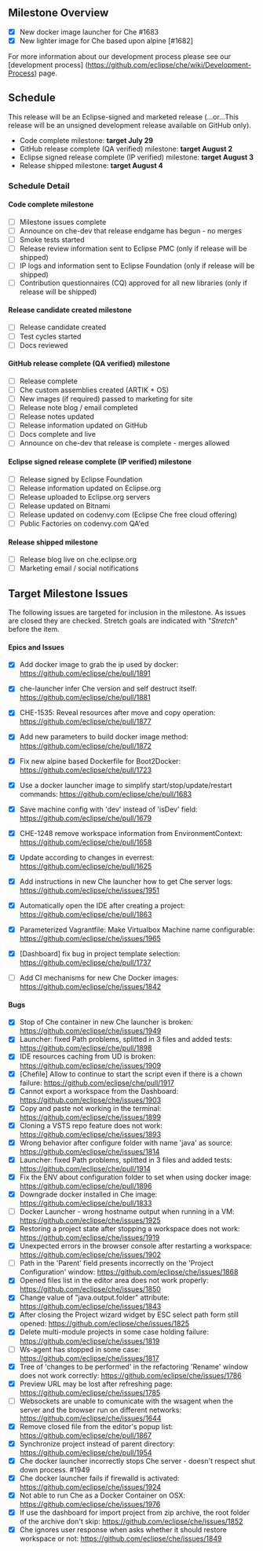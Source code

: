 ## Milestone Overview
- [x] New docker image launcher for Che #1683
- [x] New lighter image for Che based upon alpine [#1682]

For more information about our development process please see our [development process] (https://github.com/eclipse/che/wiki/Development-Process) page.

## Schedule
This release will be an Eclipse-signed and marketed release  (...or...This release will be an unsigned development release available on GitHub only).
- Code complete milestone: **target July 29**
- GitHub release complete (QA verified) milestone: **target August 2**
- Eclipse signed release complete (IP verified) milestone: **target August 3**
- Release shipped milestone: **target August 4**

### Schedule Detail
#### Code complete milestone
- [ ] Milestone issues complete
- [ ] Announce on che-dev that release endgame has begun - no merges
- [ ] Smoke tests started
- [ ] Release review information sent to Eclipse PMC (only if release will be shipped)
- [ ] IP logs and information sent to Eclipse Foundation (only if release will be shipped)
- [ ] Contribution questionnaires (CQ) approved for all new libraries (only if release will be shipped)

#### Release candidate created milestone
- [ ] Release candidate created
- [ ] Test cycles started
- [ ] Docs reviewed

#### GitHub release complete (QA verified) milestone
- [ ] Release complete
- [ ] Che custom assemblies created (ARTIK + OS)
- [ ] New images (if required) passed to marketing for site
- [ ] Release note blog / email completed
- [ ] Release notes updated
- [ ] Release information updated on GitHub
- [ ] Docs complete and live
- [ ] Announce on che-dev that release is complete - merges allowed

#### Eclipse signed release complete (IP verified) milestone
- [ ] Release signed by Eclipse Foundation
- [ ] Release information updated on Eclipse.org
- [ ] Release uploaded to Eclipse.org servers
- [ ] Release updated on Bitnami
- [ ] Release updated on codenvy.com (Eclipse Che free cloud offering)
- [ ] Public Factories on codenvy.com QA'ed

#### Release shipped milestone
- [ ] Release blog live on che.eclipse.org
- [ ] Marketing email / social notifications

## Target Milestone Issues
The following issues are targeted for inclusion in the milestone. As issues are closed they are checked. Stretch goals are indicated with "*Stretch*" before the item.

#### Epics and Issues
- [x] Add docker image to grab the ip used by docker: https://github.com/eclipse/che/pull/1891
- [x] che-launcher infer Che version and self destruct itself: https://github.com/eclipse/che/pull/1881
- [x] CHE-1535: Reveal resources after move and copy operation: https://github.com/eclipse/che/pull/1877
- [x] Add new parameters to build docker image method: https://github.com/eclipse/che/pull/1872
- [x] Fix new alpine based Dockerfile for Boot2Docker: https://github.com/eclipse/che/pull/1723
- [x] Use a docker launcher image to simplify start/stop/update/restart commands: https://github.com/eclipse/che/pull/1683
- [x] Save machine config with 'dev' instead of 'isDev' field: https://github.com/eclipse/che/pull/1679
- [x] CHE-1248 remove workspace information from EnvironmentContext: https://github.com/eclipse/che/pull/1658
- [x] Update according to changes in everrest: https://github.com/eclipse/che/pull/1625
- [x] Add instructions in new Che launcher how to get Che server logs: https://github.com/eclipse/che/issues/1951
- [x] Automatically open the IDE after creating a project: https://github.com/eclipse/che/pull/1863
- [x] Parameterized Vagrantfile: Make Virtualbox Machine name configurable: https://github.com/eclipse/che/issues/1965
- [x] [Dashboard] fix bug in project template selection: https://github.com/eclipse/che/pull/1737
- [ ] Add CI mechanisms for new Che Docker images: https://github.com/eclipse/che/issues/1842


#### Bugs
- [x]  Stop of Che container in new Che launcher is broken: https://github.com/eclipse/che/issues/1949
- [x] Launcher: fixed Path problems, splitted in 3 files and added tests: https://github.com/eclipse/che/pull/1898
- [x] IDE resources caching from UD is broken: https://github.com/eclipse/che/issues/1909
- [x] [Chefile] Allow to continue to start the script even if there is a chown failure: https://github.com/eclipse/che/pull/1917
- [x] Cannot export a workspace from the Dashboard: https://github.com/eclipse/che/issues/1903
- [x] Copy and paste not working in the terminal: https://github.com/eclipse/che/issues/1899
- [x] Cloning a VSTS repo feature does not work: https://github.com/eclipse/che/issues/1893
- [x] Wrong behavior after configure folder with name 'java' as source: https://github.com/eclipse/che/issues/1814
- [x] Launcher: fixed Path problems, splitted in 3 files and added tests: https://github.com/eclipse/che/pull/1914
- [x] Fix the ENV about configuration folder to set when using docker image: https://github.com/eclipse/che/pull/1896
- [x] Downgrade docker installed in Che image: https://github.com/eclipse/che/pull/1833
- [ ] Docker Launcher - wrong hostname output when running in a VM: https://github.com/eclipse/che/issues/1925
- [x] Restoring a project state after stopping a workspace does not work: https://github.com/eclipse/che/issues/1919
- [x] Unexpected errors in the browser console after restarting a workspace: https://github.com/eclipse/che/issues/1902
- [ ] Path in the 'Parent' field presents incorrectly on the 'Project Configuration' window: https://github.com/eclipse/che/issues/1868
- [x] Opened files list in the editor area does not work properly: https://github.com/eclipse/che/issues/1850
- [x] Change value of "java.output.folder" attribute: https://github.com/eclipse/che/issues/1843
- [x] After closing the Project wizard widget by ESC select path form still opened: https://github.com/eclipse/che/issues/1825
- [x] Delete multi-module projects in some case holding failure: https://github.com/eclipse/che/issues/1819
- [ ] Ws-agent has stopped in some case: https://github.com/eclipse/che/issues/1817
- [x] Tree of 'changes to be performed' in the refactoring 'Rename' window does not work correctly: https://github.com/eclipse/che/issues/1786
- [x] Preview URL may be lost after refreshing page: https://github.com/eclipse/che/issues/1785
- [ ] Websockets are unable to comunicate with the wsagent when the server and the browser run on different networks: https://github.com/eclipse/che/issues/1644
- [x] Remove closed file from the editor's popup list: https://github.com/eclipse/che/pull/1867
- [x] Synchronize project instead of parent directory: https://github.com/eclipse/che/pull/1954
- [x] Che docker launcher incorrectly stops Che server - doesn't respect shut down process. #1949
- [x] Che docker launcher fails if firewalld is activated: https://github.com/eclipse/che/issues/1924
- [x] Not able to run Che as a Docker Container on OSX: https://github.com/eclipse/che/issues/1976
- [x] If use the dashboard for import project from zip archive, the root folder of the archive don't skip: https://github.com/eclipse/che/issues/1852
- [x] Che ignores user response when asks whether it should restore workspace or not: https://github.com/eclipse/che/issues/1849